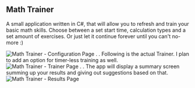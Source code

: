 ## Math Trainer
A small application written in C#, that will allow you to refresh and train your basic math skills.
Choose between a set start time, calculation types and a set amount of exercises. Or just let it continue forever until you can't no-more :)

![Math Trainer - Configuration Page](https://i.imgur.com/Ah3sEtp.png)
.
.
Following is the actual Trainer. I plan to add an option for timer-less training as well.
![Math Trainer - Trainer Page](https://i.imgur.com/3AmQX6Y.png)
.
.
The app will display a summary screen summing up your results and giving out suggestions based on that.
![Math Trainer - Results Page](https://i.imgur.com/u7Ifoa1.png)
